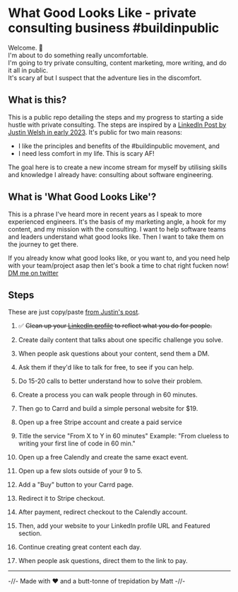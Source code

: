 # What Good Looks Like - private consulting business #buildinpublic 

Welcome. 👋  
I'm about to do something really uncomfortable.  
I'm going to try private consulting, content marketing, more writing, and do it all in public.  
It's scary af but I suspect that the adventure lies in the discomfort.

## What is this?

This is a public repo detailing the steps and my progress to starting a side hustle with private consulting. The steps are inspired by a [LinkedIn Post by Justin Welsh in early 2023](https://www.linkedin.com/posts/justinwelsh_how-to-build-a-1300month-side-business-activity-7037047400045117440-J_W-/). It's public for two main reasons:

* I like the principles and benefits of the #buildinpublic movement, and
* I need less comfort in my life. This is scary AF!

The goal here is to create a new income stream for myself by utilising skills and knowledge I already have: consulting about software engineering. 

## What is 'What Good Looks Like'?

This is a phrase I've heard more in recent years as I speak to more experienced engineers. It's the basis of my marketing angle, a hook for my content, and my mission with the consulting. I want to help software teams and leaders understand what good looks like. Then I want to take them on the journey to get there.

If you already know what good looks like, or you want to, and you need help with your team/project asap then let's book a time to chat right fucken now! [DM me on twitter](https://twitter.com/mattkocaj)

## Steps

These are just copy/paste [from Justin's post](https://www.linkedin.com/posts/justinwelsh_how-to-build-a-1300month-side-business-activity-7037047400045117440-J_W-/). 

1. ✅ ~~Clean up your [LinkedIn profile](https://www.linkedin.com/in/cottsak/) to reflect what you do for people.~~

2. Create daily content that talks about one specific challenge you solve.

3. When people ask questions about your content, send them a DM.

4. Ask them if they'd like to talk for free, to see if you can help.

5. Do 15-20 calls to better understand how to solve their problem.

6. Create a process you can walk people through in 60 minutes.

7. Then go to Carrd and build a simple personal website for $19.

8. Open up a free Stripe account and create a paid service

9. Title the service "From X to Y in 60 minutes"
Example: "From clueless to writing your first line of code in 60 min."

10. Open up a free Calendly and create the same exact event.

11. Open up a few slots outside of your 9 to 5.

12. Add a "Buy" button to your Carrd page.

13. Redirect it to Stripe checkout.

14. After payment, redirect checkout to the Calendly account.

15. Then, add your website to your LinkedIn profile URL and Featured section.

16. Continue creating great content each day.

17. When people ask questions, direct them to the link to pay.

<!-- https://www.linkedin.com/in/cottsak/opportunities/services/onboarding/ -->



---
-//- Made with ❤️ and a butt-tonne of trepidation by Matt -//-
